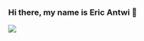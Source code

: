 ### Hi there, my name is Eric Antwi 👋
<img src = "[https://www.canva.com/design/DAFfPsvCn6U/c_Ja7kmsEX1LOPCX8EpnhA/edit?utm_content=DAFfPsvCn6U&utm_campaign=designshare&utm_medium=link2&utm_source=sharebutton](https://www.canva.com/design/DAFfPsvCn6U/XFi2ZTxJPXk7C04G_JxnzQ/view?utm_content=DAFfPsvCn6U&utm_campaign=designshare&utm_medium=link&utm_source=publishsharelink&mode=preview)"/>

<!--
**Mylo16/Mylo16** is a ✨ _special_ ✨ repository because its `README.md` (this file) appears on your GitHub profile.

Here are some ideas to get you started:

- 🔭 I’m currently working on ...
- 🌱 I’m currently learning ...
- 👯 I’m looking to collaborate on ...
- 🤔 I’m looking for help with ...
- 💬 Ask me about ...
- 📫 How to reach me: ...
- 😄 Pronouns: ...
- ⚡ Fun fact: ...
-->

